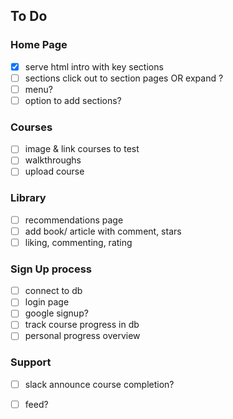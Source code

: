 ## To Do 

### Home Page
- [X] serve html intro with key sections
- [ ] sections click out to section pages OR expand ?
- [ ] menu?
- [ ] option to add sections?

### Courses 
- [ ] image & link courses to test 
- [ ] walkthroughs
- [ ] upload course

### Library
- [ ] recommendations page
- [ ] add book/ article with comment, stars
- [ ] liking, commenting, rating

### Sign Up process 
- [ ] connect to db 
- [ ] login page 
- [ ] google signup?
- [ ] track course progress in db 
- [ ] personal progress overview 

### Support
- [ ] slack announce course completion?
- [ ] feed?

